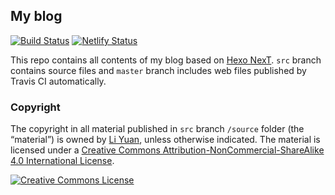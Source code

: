 ## My blog
[![Build Status](https://travis-ci.com/lei2rock/blog.svg?branch=hexo-source)](https://travis-ci.com/lei2rock/blog) [![Netlify Status](https://api.netlify.com/api/v1/badges/f6295f8c-8bf4-4a15-a873-9ca989e0817a/deploy-status)](https://app.netlify.com/sites/lei2rock-blog/deploys)

This repo contains all contents of my blog based on [Hexo NexT](https://github.com/theme-next/hexo-theme-next). `src` branch contains source files and `master` branch includes web files published by Travis CI automatically.

### Copyright
The copyright in all material published in `src` branch `/source` folder (the “material”) is owned by [Li Yuan](https://leeee.top), unless otherwise indicated. The material is licensed under a <a rel="license" href="http://creativecommons.org/licenses/by-nc-sa/4.0/">Creative Commons Attribution-NonCommercial-ShareAlike 4.0 International License</a>.

<a rel="license" href="http://creativecommons.org/licenses/by-nc-sa/4.0/"><img alt="Creative Commons License" style="border-width:0" src="https://i.creativecommons.org/l/by-nc-sa/4.0/88x31.png" /></a>
